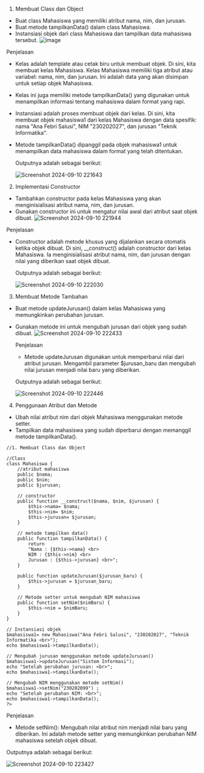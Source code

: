 1. Membuat Class dan Object
- Buat class Mahasiswa yang memiliki atribut nama, nim, dan jurusan.
- Buat metode tampilkanData() dalam class Mahasiswa.
- Instansiasi objek dari class Mahasiswa dan tampilkan data mahasiswa tersebut.
 ![image](https://github.com/user-attachments/assets/205e02cd-701c-4b19-99cd-c97a2262c4c4)

Penjelasan
  * Kelas adalah template atau cetak biru untuk membuat objek. Di sini, kita membuat kelas Mahasiswa.
Kelas Mahasiswa memiliki tiga atribut atau variabel: nama, nim, dan jurusan. Ini adalah data yang akan disimpan untuk setiap objek Mahasiswa.
  * Kelas ini juga memiliki metode tampilkanData() yang digunakan untuk menampilkan informasi tentang mahasiswa dalam format yang rapi.
  * Instansiasi adalah proses membuat objek dari kelas. Di sini, kita membuat objek mahasiswa1 dari kelas Mahasiswa dengan data spesifik: nama "Ana Febri Salusi", NIM "230202027", dan jurusan "Teknik Informatika".
  * Metode tampilkanData() dipanggil pada objek mahasiswa1 untuk menampilkan data mahasiswa dalam format yang telah ditentukan.
    
    Outputnya adalah sebagai berikut:
    
    ![Screenshot 2024-09-10 221643](https://github.com/user-attachments/assets/e989781d-775c-41f4-954f-49e817ddda9b)
    
2. Implementasi Constructor
- Tambahkan constructor pada kelas Mahasiswa yang akan menginisialisasi
atribut nama, nim, dan jurusan.
- Gunakan constructor ini untuk mengatur nilai awal dari atribut saat objek dibuat.
    ![Screenshot 2024-09-10 221944](https://github.com/user-attachments/assets/48ddcfc0-393b-4e6b-9204-d95a97298f8a)

Penjelasan 
- Constructor adalah metode khusus yang dijalankan secara otomatis ketika objek dibuat.
Di sini, __construct() adalah constructor dari kelas Mahasiswa. Ia menginisialisasi atribut nama, nim, dan jurusan dengan nilai yang diberikan saat objek dibuat.

  Outputnya adalah sebagai berikut:
  
  ![Screenshot 2024-09-10 222030](https://github.com/user-attachments/assets/b3ebe016-dcfd-4457-8365-9202352f9526)

3. Membuat Metode Tambahan
- Buat metode updateJurusan() dalam kelas Mahasiswa yang memungkinkan
perubahan jurusan.
- Gunakan metode ini untuk mengubah jurusan dari objek yang sudah dibuat.
  ![Screenshot 2024-09-10 222433](https://github.com/user-attachments/assets/02e99435-e9a6-4a1a-b102-d04c06d8a7c2)

  Penjelasan
  - Metode updateJurusan digunakan untuk memperbarui nilai dari atribut jurusan.
Mengambil parameter $jurusan_baru dan mengubah nilai jurusan menjadi nilai baru yang diberikan.
    
  Outputnya adalah sebagai berikut:
  
  ![Screenshot 2024-09-10 222446](https://github.com/user-attachments/assets/b4de1531-6b09-42f7-8106-6c8259c6a215)

4. Penggunaan Atribut dan Metode
- Ubah nilai atribut nim dari objek Mahasiswa menggunakan metode setter.
- Tampilkan data mahasiswa yang sudah diperbarui dengan memanggil metode
tampilkanData().
``` <?php
//1. Membuat Class dan Object

//Class
class Mahasiswa {
    //atribut mahasiswa
    public $nama;
    public $nim;
    public $jurusan;

    // constructor
    public function __construct($nama, $nim, $jurusan) {
        $this->nama= $nama;
        $this->nim= $nim;
        $this->jurusan= $jurusan;
    }

    // metode tampilkan data()
    public function tampilkanData() {
        return 
        "Nama : {$this->nama} <br>
        NIM : {$this->nim} <br>
        Jurusan : {$this->jurusan} <br>";
    }

    public function updateJurusan($jurusan_baru) {
        $this->jurusan = $jurusan_baru;
    }

    // Metode setter untuk mengubah NIM mahasiswa
    public function setNim($nimBaru) {
        $this->nim = $nimBaru;
    }
}

// Instansiasi objek
$mahasiswa1= new Mahasiswa("Ana Febri Salusi", "230202027", "Teknik Informatika <br>");
echo $mahasiswa1->tampilkanData();

// Mengubah jurusan menggunakan metode updateJurusan()
$mahasiswa1->updateJurusan("Sistem Informasi");
echo "Setelah perubahan jurusan: <br>";
echo $mahasiswa1->tampilkanData();

// Mengubah NIM menggunakan metode setNim()
$mahasiswa1->setNim("230202099") ;
echo "Setelah perubahan NIM: <br>";
echo $mahasiswa1->tampilkanData();
?>
```
Penjelasan 
- Metode setNim():
Mengubah nilai atribut nim menjadi nilai baru yang diberikan.
Ini adalah metode setter yang memungkinkan perubahan NIM mahasiswa setelah objek dibuat.

Outputnya adalah sebagai berikut:

  ![Screenshot 2024-09-10 223427](https://github.com/user-attachments/assets/b004fdf8-231d-4020-9426-1df7fae32344)

